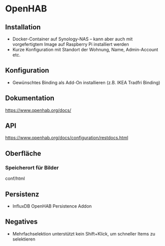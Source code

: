 # OpenHAB

## Installation

- Docker-Container auf Synology-NAS – kann aber auch mit vorgefertigtem Image auf Raspberry Pi installiert werden
- Kurze Konfiguration mit Standort der Wohnung, Name, Admin-Account etc.

## Konfiguration

- Gewünschtes Binding als Add-On installieren (z.B. IKEA Tradfri Binding)

## Dokumentation

<https://www.openhab.org/docs/>

## API

<https://www.openhab.org/docs/configuration/restdocs.html>

## Oberfläche

### Speicherort für Bilder

conf/html

## Persistenz

- InfluxDB OpenHAB Persistence Addon

## Negatives

- Mehrfachselektion unterstützt kein Shift+Klick, um schneller Items zu selektieren
